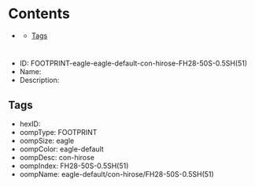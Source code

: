 



Contents
========

* [](#)
	* [Tags](#tags)

# 

- ID: FOOTPRINT-eagle-eagle-default-con-hirose-FH28-50S-0.5SH(51)
- Name: 
- Description: 

## Tags

- hexID: 
- oompType: FOOTPRINT
- oompSize: eagle
- oompColor: eagle-default
- oompDesc: con-hirose
- oompIndex: FH28-50S-0.5SH(51)
- oompName: eagle-default/con-hirose/FH28-50S-0.5SH(51)
